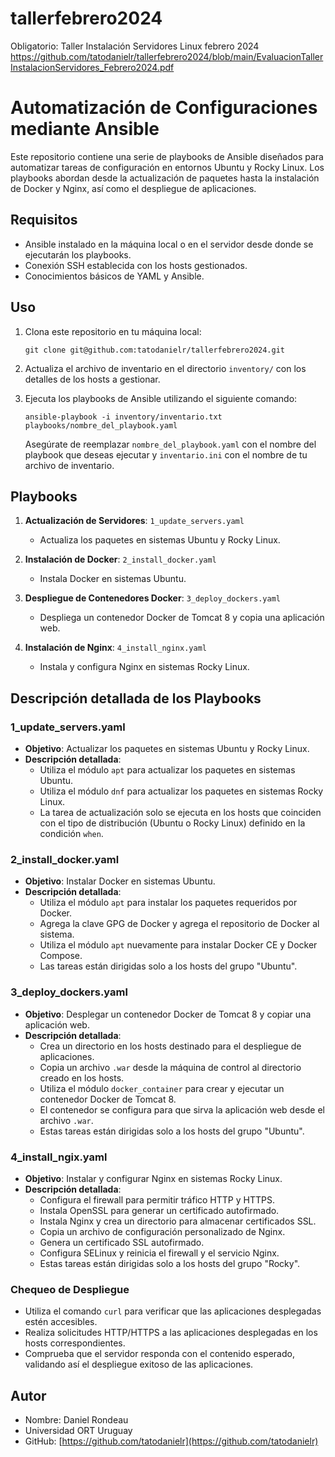 # tallerfebrero2024
Obligatorio: Taller Instalación Servidores Linux febrero 2024
https://github.com/tatodanielr/tallerfebrero2024/blob/main/EvaluacionTallerInstalacionServidores_Febrero2024.pdf

Automatización de Configuraciones mediante Ansible
========================================================

Este repositorio contiene una serie de playbooks de Ansible diseñados para automatizar tareas de configuración en entornos Ubuntu y Rocky Linux. Los playbooks abordan desde la actualización de paquetes hasta la instalación de Docker y Nginx, así como el despliegue de aplicaciones.

Requisitos
----------

*   Ansible instalado en la máquina local o en el servidor desde donde se ejecutarán los playbooks.
*   Conexión SSH establecida con los hosts gestionados.
*   Conocimientos básicos de YAML y Ansible.

Uso
---

1.  Clona este repositorio en tu máquina local:
    
    `git clone git@github.com:tatodanielr/tallerfebrero2024.git`
    
2.  Actualiza el archivo de inventario en el directorio `inventory/` con los detalles de los hosts a gestionar.
    
3.  Ejecuta los playbooks de Ansible utilizando el siguiente comando:
    
    `ansible-playbook -i inventory/inventario.txt playbooks/nombre_del_playbook.yaml`
    
    Asegúrate de reemplazar `nombre_del_playbook.yaml` con el nombre del playbook que deseas ejecutar y `inventario.ini` con el nombre de tu archivo de inventario.
    

Playbooks
---------------------

1.  **Actualización de Servidores**: `1_update_servers.yaml`
    
    *   Actualiza los paquetes en sistemas Ubuntu y Rocky Linux.
2.  **Instalación de Docker**: `2_install_docker.yaml`
    
    *   Instala Docker en sistemas Ubuntu.
3.  **Despliegue de Contenedores Docker**: `3_deploy_dockers.yaml`
    
    *   Despliega un contenedor Docker de Tomcat 8 y copia una aplicación web.
4.  **Instalación de Nginx**: `4_install_nginx.yaml`
    
    *   Instala y configura Nginx en sistemas Rocky Linux.
    

Descripción detallada de los Playbooks
----------

### 1\_update\_servers.yaml

*   **Objetivo**: Actualizar los paquetes en sistemas Ubuntu y Rocky Linux.
*   **Descripción detallada**:
    *   Utiliza el módulo `apt` para actualizar los paquetes en sistemas Ubuntu.
    *   Utiliza el módulo `dnf` para actualizar los paquetes en sistemas Rocky Linux.
    *   La tarea de actualización solo se ejecuta en los hosts que coinciden con el tipo de distribución (Ubuntu o Rocky Linux) definido en la condición `when`.

### 2\_install\_docker.yaml

*   **Objetivo**: Instalar Docker en sistemas Ubuntu.
*   **Descripción detallada**:
    *   Utiliza el módulo `apt` para instalar los paquetes requeridos por Docker.
    *   Agrega la clave GPG de Docker y agrega el repositorio de Docker al sistema.
    *   Utiliza el módulo `apt` nuevamente para instalar Docker CE y Docker Compose.
    *   Las tareas están dirigidas solo a los hosts del grupo "Ubuntu".

### 3\_deploy\_dockers.yaml

*   **Objetivo**: Desplegar un contenedor Docker de Tomcat 8 y copiar una aplicación web.
*   **Descripción detallada**:
    *   Crea un directorio en los hosts destinado para el despliegue de aplicaciones.
    *   Copia un archivo `.war` desde la máquina de control al directorio creado en los hosts.
    *   Utiliza el módulo `docker_container` para crear y ejecutar un contenedor Docker de Tomcat 8.
    *   El contenedor se configura para que sirva la aplicación web desde el archivo `.war`.
    *   Estas tareas están dirigidas solo a los hosts del grupo "Ubuntu".

### 4\_install\_ngix.yaml

*   **Objetivo**: Instalar y configurar Nginx en sistemas Rocky Linux.
*   **Descripción detallada**:
    *   Configura el firewall para permitir tráfico HTTP y HTTPS.
    *   Instala OpenSSL para generar un certificado autofirmado.
    *   Instala Nginx y crea un directorio para almacenar certificados SSL.
    *   Copia un archivo de configuración personalizado de Nginx.
    *   Genera un certificado SSL autofirmado.
    *   Configura SELinux y reinicia el firewall y el servicio Nginx.
    *   Estas tareas están dirigidas solo a los hosts del grupo "Rocky".

### Chequeo de Despliegue

*   Utiliza el comando `curl` para verificar que las aplicaciones desplegadas estén accesibles.
*   Realiza solicitudes HTTP/HTTPS a las aplicaciones desplegadas en los hosts correspondientes.
*   Comprueba que el servidor responda con el contenido esperado, validando así el despliegue exitoso de las aplicaciones.
    


Autor
-----

*   Nombre: Daniel Rondeau
*   Universidad ORT Uruguay
*   GitHub: [https://github.com/tatodanielr](https://github.com/tatodanielr)
